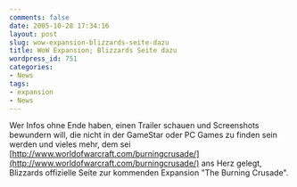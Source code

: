 ```yaml
---
comments: false
date: 2005-10-28 17:34:16
layout: post
slug: wow-expansion-blizzards-seite-dazu
title: WoW Expansion; Blizzards Seite dazu
wordpress_id: 751
categories:
- News
tags:
- expansion
- News
---
```


Wer Infos ohne Ende haben, einen Trailer schauen und Screenshots bewundern will, die nicht in der GameStar oder PC Games zu finden sein werden und vieles mehr, dem sei [http://www.worldofwarcraft.com/burningcrusade/](http://www.worldofwarcraft.com/burningcrusade/) ans Herz gelegt, Blizzards offizielle Seite zur kommenden Expansion "The Burning Crusade".
